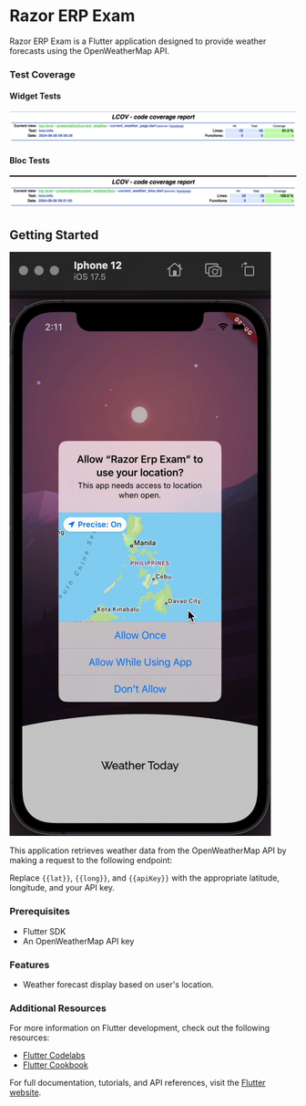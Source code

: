 # Razor ERP Exam

Razor ERP Exam is a Flutter application designed to provide weather forecasts using the OpenWeatherMap API.

### Test Coverage


#### Widget Tests

![Widget Test Coverage](docs/widget_test.png)

#### Bloc Tests

![Bloc Test Coverage](docs/bloc_test.png)


## Getting Started
![Demo](docs/demo.gif)

This application retrieves weather data from the OpenWeatherMap API by making a request to the following endpoint:

Replace `{{lat}}`, `{{long}}`, and `{{apiKey}}` with the appropriate latitude, longitude, and your API key.

### Prerequisites

- Flutter SDK
- An OpenWeatherMap API key

### Features

- Weather forecast display based on user's location.


### Additional Resources

For more information on Flutter development, check out the following resources:

- [Flutter Codelabs](https://docs.flutter.dev/get-started/codelab)
- [Flutter Cookbook](https://docs.flutter.dev/cookbook)

For full documentation, tutorials, and API references, visit the [Flutter website](https://docs.flutter.dev/).
